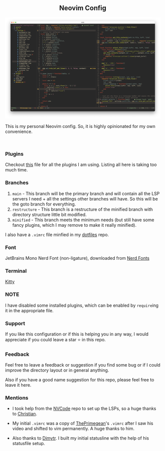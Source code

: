 <!-- <center>
<h2>Neovim Configs</h2> -->
<h2 align="center"><strong>Neovim Config</strong></h2>
<!-- <img align="center" src="assets/images/logo.png"> -->
<!-- </center> -->


![Setup1](assets/images/setup.png)
<!-- ![Setup2](assets/images/setup02.png)
![Setup3](assets/images/setup03.png) -->

This is my personal Neovim config. So, it is highly opinionated for my own convenience.

<br>

### Plugins

 Checkout [this](lua/settings/configs.lua) file for all the plugins I am using. Listing all here is taking too much time.


### Branches

1. ```main``` - This branch will be the primary branch and will contain all the LSP servers I need + all the settings other branches will have. So this will be the goto branch for everything.
2. ```restructure``` - This branch is a restructure of the minified branch with directory structure little bit modified.
3. ```minified``` - This branch meets the minimum needs (but still have some fancy plugins, which I may remove to make it really minified).

I also have a ```.vimrc``` file minfied in my [dotfiles](https://github.com/Tinku10/dotfiles) repo.

### Font
 JetBrains Mono Nerd Font (non-ligature), downloaded from [Nerd Fonts](https://www.nerdfonts.com/)

### Terminal
[Kitty](https://sw.kovidgoyal.net/kitty/index.html)

### **NOTE**
I have disabled some installed plugins, which can be enabled by ```require```ing it in the appropriate file.

### Support
If you like this configuration or if this is helping you in any way, I would appreciate if you could leave a star ⭐ in this repo.

### Feedback
Feel free to leave a feedback or suggestion if you find some bug or if I could improve the directory layout or in general anything.

Also if you have a good name suggestion for this repo, please feel free to leave it here.

### Mentions

* I took help from the [NVCode](https://github.com/ChristianChiarulli/LunarVim/tree/nvcode) repo to set up the LSPs, so a huge thanks to [Christian](https://github.com/ChristianChiarulli).

* My initial ```.vimrc``` was a copy of [ThePrimegean](https://github.com/ThePrimeagen)'s ```.vimrc``` after I saw his video and shifted to vim permanently. A huge thanks to him.

* Also thanks to [Dimytr](https://github.com/voitd). I built my initial statusline with the help of his statusfile setup.
